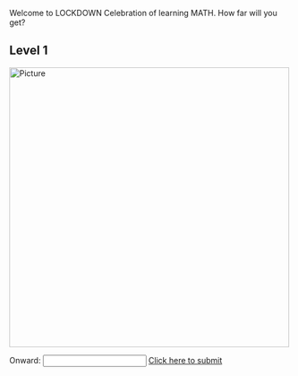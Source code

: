 Welcome to LOCKDOWN Celebration of learning MATH. How far will you get? 

## Level 1
<img class="profile" src="https://merrickmath.github.io/MerrickMath.github.io-CelebrateMath/puzzle1.jpg" alt="Picture" width="500" />


Onward: <input id='password' type='text'  />
<a href="https://MerrickMath.github.io/part2.html" onclick="javascript:return validatePass()">  Click here to submit  </a>
<script>
function validatePass(){
    if(document.getElementById('password').value == '5'){
        return true;
    }else{
        alert('wrong password!!');
        return false;
    }
}
</script>




